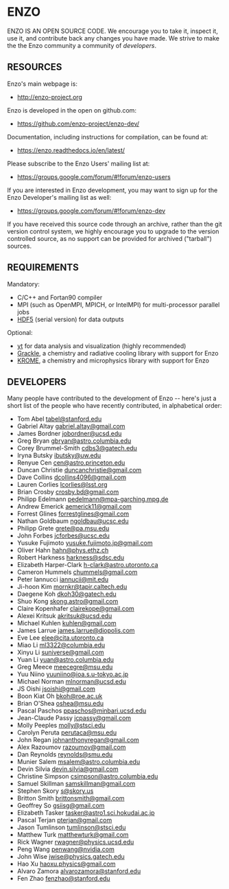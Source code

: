 # ENZO

ENZO IS AN OPEN SOURCE CODE.  We encourage you to take it, inspect it, use it,
and contribute back any changes you have made.  We strive to make the the Enzo
community a community of *developers*.

## RESOURCES

Enzo's main webpage is:

 * http://enzo-project.org

Enzo is developed in the open on github.com:

 * https://github.com/enzo-project/enzo-dev/

Documentation, including instructions for compilation, can be found at:

 * https://enzo.readthedocs.io/en/latest/

Please subscribe to the Enzo Users' mailing list at:

 * https://groups.google.com/forum/#!forum/enzo-users

If you are interested in Enzo development, you may want to sign up for
the Enzo Developer's mailing list as well:

 * https://groups.google.com/forum/#!forum/enzo-dev

If you have received this source code through an archive, rather than the
git version control system, we highly encourage you to upgrade to the
version controlled source, as no support can be provided for archived
("tarball") sources.

## REQUIREMENTS

Mandatory:

- C/C++ and Fortan90 compiler
- MPI (such as OpenMPI, MPICH, or IntelMPI) for multi-processor parallel jobs
- [HDF5](https://www.hdfgroup.org/) (serial version) for data outputs

Optional:

- [yt](https://yt-project.org/) for data analysis and visualization (highly recommended)
- [Grackle](https://github.com/grackle-project/grackle), a chemistry and radiative 
cooling library with support for Enzo
- [KROME](http://www.kromepackage.org/), a chemistry and microphysics library with
support for Enzo

## DEVELOPERS

Many people have contributed to the development of Enzo -- here's just a short
list of the people who have recently contributed, in alphabetical order:

   * Tom Abel               tabel@stanford.edu
   * Gabriel Altay          gabriel.altay@gmail.com
   * James Bordner          jobordner@ucsd.edu
   * Greg Bryan             gbryan@astro.columbia.edu
   * Corey Brummel-Smith    cdbs3@gatech.edu
   * Iryna Butsky           ibutsky@uw.edu
   * Renyue Cen             cen@astro.princeton.edu
   * Duncan Christie        duncanchristie@gmail.com
   * Dave Collins           dcollins4096@gmail.com
   * Lauren Corlies         lcorlies@lsst.org
   * Brian Crosby           crosby.bd@gmail.com
   * Philipp Edelmann	    pedelmann@mpa-garching.mpg.de
   * Andrew Emerick         aemerick11@gmail.com
   * Forrest Glines         forrestglines@gmail.com
   * Nathan Goldbaum        ngoldbau@ucsc.edu
   * Philipp Grete          grete@pa.msu.edu
   * John Forbes            jcforbes@ucsc.edu
   * Yusuke Fujimoto        yusuke.fujimoto.jp@gmail.com
   * Oliver Hahn            hahn@phys.ethz.ch
   * Robert Harkness        harkness@sdsc.edu
   * Elizabeth Harper-Clark h-clark@astro.utoronto.ca
   * Cameron Hummels        chummels@gmail.com
   * Peter Iannucci         iannucii@mit.edu
   * Ji-hoon Kim            mornkr@tapir.caltech.edu
   * Daegene Koh            dkoh30@gatech.edu
   * Shuo Kong              skong.astro@gmail.com
   * Claire Kopenhafer      clairekope@gmail.com
   * Alexei Kritsuk         akritsuk@ucsd.edu
   * Michael Kuhlen         kuhlen@gmail.com
   * James Larrue           james.larrue@diopolis.com
   * Eve Lee                elee@cita.utoronto.ca
   * Miao Li                ml3322@columbia.edu
   * Xinyu Li		    suniverse@gmail.com
   * Yuan Li                yuan@astro.columbia.edu
   * Greg Meece             meecegre@msu.edu
   * Yuu Niino              yuuniino@ioa.s.u-tokyo.ac.jp
   * Michael Norman         mlnorman@ucsd.edu
   * JS Oishi               jsoishi@gmail.com
   * Boon Kiat Oh           bkoh@roe.ac.uk
   * Brian O'Shea           oshea@msu.edu
   * Pascal Paschos         ppaschos@minbari.ucsd.edu
   * Jean-Claude Passy      jcpassy@gmail.com
   * Molly Peeples          molly@stsci.edu
   * Carolyn Peruta         perutaca@msu.edu
   * John Regan             johnanthonyregan@gmail.com
   * Alex Razoumov          razoumov@gmail.com
   * Dan Reynolds           reynolds@smu.edu
   * Munier Salem           msalem@astro.columbia.edu
   * Devin Silvia           devin.silvia@gmail.com
   * Christine Simpson      csimpson@astro.columbia.edu
   * Samuel Skillman        samskillman@gmail.com
   * Stephen Skory          s@skory.us
   * Britton Smith          brittonsmith@gmail.com
   * Geoffrey So            gsiisg@gmail.com
   * Elizabeth Tasker       tasker@astro1.sci.hokudai.ac.jp
   * Pascal Terjan          pterjan@gmail.com
   * Jason Tumlinson        tumlinson@stsci.edu
   * Matthew Turk           matthewturk@gmail.com
   * Rick Wagner            rwagner@physics.ucsd.edu
   * Peng Wang              penwang@nvidia.com
   * John Wise              jwise@physics.gatech.edu
   * Hao Xu                 haoxu.physics@gmail.com
   * Alvaro Zamora          alvarozamora@stanford.edu
   * Fen Zhao               fenzhao@stanford.edu

